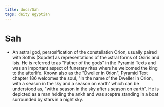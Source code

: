 ```yaml
---
title: docs/Sah
tags: deity egyptian
---
```


# Sah
- An astral god, personification of the constellation Orion, usually paired with Sothis (Sopdet) as representations of the astral forms of Osiris and Isis. He is referred to as "Father of the gods" in the Pyramid Texts and was an important aspect of funerary rites where he welcomed the king to the afterlife. Known also as the "Dweller in Orion", Pyramid Text chapter 186 welcomes the soul, "In the name of the Dweller in Orion, with a season in the sky and a season on earth" which can be understood as, "with a season in the sky after a season on earth". He is depicted as a man holding the ankh and was sceptre standing in a boat surrounded by stars in a night sky.